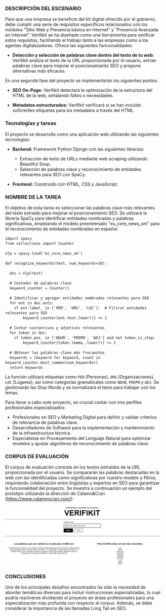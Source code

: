 ### DESCRIPCIÓN DEL ESCENARIO

Para que una empresa se beneficie del kit digital ofrecido por el gobierno, debe cumplir una serie de requisitos específicos relacionados con los módulos "Sitio Web y Presencia básica en Internet" y "Presencia Avanzada en Internet". Verifikit se ha diseñado como una herramienta para verificar estos requisitos, facilitando el trabajo tanto a las empresas como a los agentes digitalizadores. Ofrece las siguientes funcionalidades:

- **Detección y selección de palabras clave dentro del texto de tu web:** Verifikit analiza el texto de la URL proporcionada por el usuario, extrae palabras clave para mejorar el posicionamiento SEO y propone alternativas más eficaces.

En una segunda fase del proyecto se implementarán los siguientes puntos:

- **SEO On-Page:** Verifikit detectará la optimización de la estructura del HTML de la web, señalando fallos o necesidades.
  
- **Metadatos estructurados:** Verifikit verificará si se han incluido suficientes etiquetas para los metadatos a través del HTML.

### Tecnologías y tareas

El proyecto se desarrolla como una aplicación web utilizando las siguientes tecnologías:

- **Backend:** Framework Python Django con las siguientes librerías:
  - Extracción de texto de URLs mediante web scraping utilizando Beautiful Soup.
  - Selección de palabras clave y reconocimiento de entidades relevantes para SEO con SpaCy.

- **Frontend:** Construido con HTML, CSS y JavaScript.

### NOMBRE DE LA TAREA

El objetivo de esta tarea es seleccionar las palabras clave más relevantes del texto extraído para mejorar el posicionamiento SEO. Se utilizará la librería SpaCy para identificar entidades nombradas y palabras significativas, empleando el modelo preentrenado "es_core_news_sm" para el reconocimiento de entidades nombradas en español.

    import spacy
    from collections import Counter

    nlp = spacy.load('es_core_news_sm')

    def recognize_keywords(text, num_keywords=10):

      doc = nlp(text)

      # Contador de palabras clave
      keyword_counter = Counter()

      # Identificar y agregar entidades nombradas relevantes para SEO
      for ent in doc.ents:
        if ent.label_ in ['PER', 'ORG', 'LOC']:  # Filtrar entidades relevantes para SEO
            keyword_counter[ent.text.lower()] += 1

      # Contar sustantivos y adjetivos relevantes
      for token in doc:
        if token.pos_ in ['NOUN', 'PROPN', 'ADJ'] and not token.is_stop:
            keyword_counter[token.lemma_.lower()] += 1

      # Obtener las palabras clave más frecuentes
      keywords = [keyword for keyword, count in keyword_counter.most_common(num_keywords)]
      return keywords



La función utilizará etiquetas como `PER` (Personas), `ORG` (Organizaciones), `LOC` (Lugares), así como categorías gramaticales como `NOUN`, `PROPN` y `ADJ`. Se gestionarán las Stop Words y se normalizará el texto para trabajar con los lemas.

Para llevar a cabo este proyecto, es crucial contar con tres perfiles profesionales especializados:

- Profesionales en SEO y Marketing Digital para definir y validar criterios de relevancia de palabras clave.
- Desarrolladores de Software para la implementación y mantenimiento de la infraestructura técnica.
- Especialistas en Procesamiento del Lenguaje Natural para optimizar modelos y ajustar algoritmos de reconocimiento de palabras clave.

### CORPUS DE EVALUACIÓN

El corpus de evaluación consiste en los textos extraídos de la URL proporcionada por el usuario. Se compararán las palabras destacadas en la web con las identificadas como significativas por nuestro modelo y filtros, requiriendo colaboración entre lingüistas y expertos en SEO para garantizar la funcionalidad del proyecto.
Se muestra a continuación un ejemplo del prototipo utilizando la dirección de Cálamo&Cran (https://www.calamoycran.com/):


![Prueba prototipo](capturakit.png)




### CONCLUSIONES

Uno de los principales desafíos encontrados ha sido la necesidad de abordar temáticas diversas para incluir instrucciones especializadas, lo cual podría resolverse dividiendo el proyecto en áreas profesionales para una especialización más profunda con respecto al corpus. Además, se debe considerar la importancia de las llamadas Long Tail en SEO.

